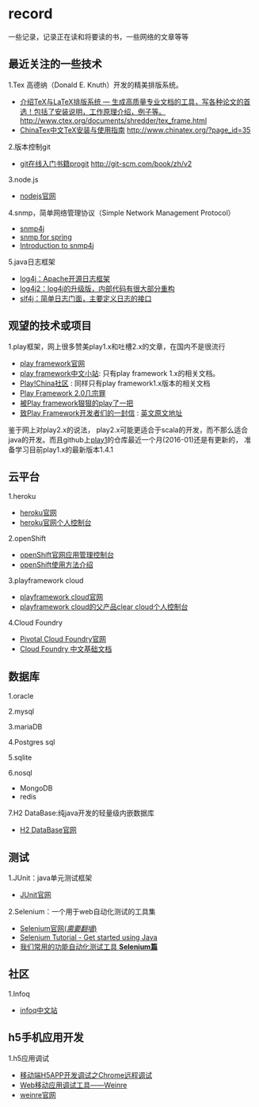 # record
一些记录，记录正在读和将要读的书，一些网络的文章等等

## 最近关注的一些技术
1.Tex 高德纳（Donald E. Knuth）开发的精美排版系统。

- [介绍TeX与LaTeX排版系统 — 生成高质量专业文档的工具，写各种论文的首选！包括了安装说明，工作原理介绍，例子等。](http://www.ctex.org/documents/shredder/tex_frame.html)http://www.ctex.org/documents/shredder/tex_frame.html
- [ChinaTex中文TeX安装与使用指南](http://www.chinatex.org/?page_id=35)  http://www.chinatex.org/?page_id=35

2.版本控制git
- [git在线入门书籍progit](http://git-scm.com/book/zh/v2) http://git-scm.com/book/zh/v2

3.node.js
- [nodejs官网](https://nodejs.org/en/)

4.snmp，简单网络管理协议（Simple Network Management Protocol）
- [snmp4j](http://www.snmp4j.org/)
- [snmp for spring](http://spring-snmp.sourceforge.net/)
- [Introduction to snmp4j](http://www.jayway.com/2010/05/21/introduction-to-snmp4j/)

5.java日志框架
- [log4j：Apache开源日志框架](https://logging.apache.org/log4j/1.2/)
- [log4j2：log4j的升级版，内部代码有很大部分重构](https://logging.apache.org/log4j/2.x/)
- [slf4j：简单日志门面，主要定义日志的接口](http://www.slf4j.org/)

## 观望的技术或项目
1.play框架，网上很多赞美play1.x和吐槽2.x的文章，在国内不是很流行
- [play framework官网](https://www.playframework.com/)
- [play framework中文小站](http://play-framework.herokuapp.com/): 只有play framework 1.x的相关文档。
- [Play!China社区](http://www.playframework.cn/) : 同样只有play framework1.x版本的相关文档
- [Play Framework 2.0几宗罪](http://www.bloggern.com/7069.html)
- [被Play framework狠狠的play了一把](http://www.cnblogs.com/errorx/p/4780763.html?utm_source=tuicool)
- [致Play Framework开发者们的一封信](http://blog.jobbole.com/16631/) : [英文原文地址](https://groups.google.com/forum/#!topic/play-framework/AcZs8GXNWUc/discussion)

鉴于网上对play2.x的说法， play2.x可能更适合于scala的开发，而不那么适合java的开发。而且github上[play1](https://github.com/playframework/play1)的仓库最近一个月(2016-01)还是有更新的， 准备学习目前play1.x的最新版本1.4.1


## 云平台
1.heroku
- [heroku官网](https://www.heroku.com)
- [heroku官网个人控制台](https://dashboard.heroku.com/apps)

2.openShift
- [openShift官网应用管理控制台](https://openshift.redhat.com/app/console/applications)
- [openShift使用方法介绍](http://www.live-in.org/archives/1818.html)

3.playframework cloud
- [playframework cloud官网](http://playframework-cloud.com/en)
- [playframework cloud的父产品clear cloud个人控制台](https://console.clever-cloud.com/)

4.Cloud Foundry
- [Pivotal Cloud Foundry官网](http://pivotal.io/platform)
- [Cloud Foundry 中文基础文档](http://cloudfoundry-doc.csdn.net/)

## 数据库
1.oracle

2.mysql

3.mariaDB

4.Postgres sql

5.sqlite

6.nosql
- MongoDB
- redis

7.H2 DataBase:纯java开发的轻量级内嵌数据库
- [H2 DataBase官网](http://www.h2database.com/html/main.html)


## 测试
1.JUnit：java单元测试框架
- [JUnit官网](http://junit.org/)

2.Selenium：一个用于web自动化测试的工具集
- [Selenium官网(*需要翻墙*)](http://www.seleniumhq.org/)
- [Selenium Tutorial - Get started using Java](https://www.airpair.com/selenium/posts/selenium-tutorial-with-java)
- [我们常用的功能自动化测试工具 **Selenium篇**](http://www.51testing.com/zhuanti/selenium.html)

## 社区
1.Infoq
- [infoq中文站](http://www.infoq.com/cn/)

## h5手机应用开发
1.h5应用调试
- [移动端H5APP开发调试之Chrome远程调试](http://my.oschina.net/qinerg/blog/519302)
- [Web移动应用调试工具——Weinre](http://blog.csdn.net/dojotoolkit/article/details/6280924)
- [weinre官网](http://people.apache.org/~pmuellr/weinre-docs/latest/)
